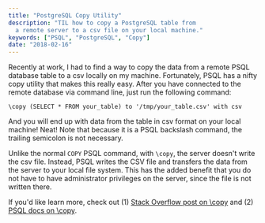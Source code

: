 ```yaml
---
title: "PostgreSQL Copy Utility"
description: "TIL how to copy a PostgreSQL table from
  a remote server to a csv file on your local machine."
keywords: ["PSQL", "PostgreSQL", "Copy"]
date: "2018-02-16"
---
```


Recently at work, I had to find a way to copy the data from a remote
PSQL database table to a csv locally on my machine. Fortunately, PSQL
has a nifty copy utility that makes this really easy. After you have
connected to the remote database via command line, just run the
following command:

```clike
\copy (SELECT * FROM your_table) to '/tmp/your_table.csv' with csv
```

And you will end up with data from the table in csv format on your
local machine! Neat! Note that because it is a PSQL backslash command,
the trailing semicolon is not necessary.

Unlike the normal `COPY` PSQL command, with `\copy`, the server doesn't
write the csv file. Instead, PSQL writes the CSV file and transfers the
data from the server to your local file system. This has the added benefit
that you do not have to have administrator privileges on the server, since
the file is not written there.

If you'd like learn more, check out (1)
[Stack Overflow post on \copy](https://stackoverflow.com/questions/1517635/save-pl-pgsql-output-from-postgresql-to-a-csv-file/1517692#1517692) and (2)
[PSQL docs on \copy](http://www.postgresql.org/docs/current/interactive/app-psql.html#APP-PSQL-META-COMMANDS-COPY).

